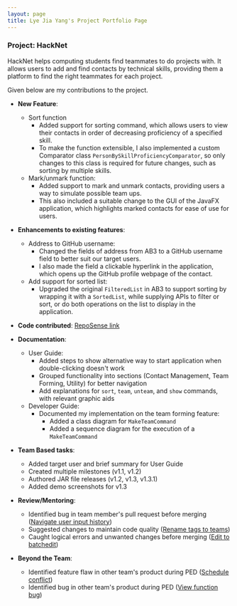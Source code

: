 ```yaml
---
layout: page
title: Lye Jia Yang's Project Portfolio Page
---
```


### Project: HackNet

HackNet helps computing students find teammates to do projects with. It allows users to add and find contacts by technical skills, providing them a platform to find the right teammates for each project.

Given below are my contributions to the project.

* **New Feature**:
  * Sort function
    * Added support for sorting command, which allows users to view their contacts in order of decreasing proficiency of a specified skill.
    * To make the function extensible, I also implemented a custom Comparator class `PersonBySkillProficiencyComparator`, so only changes to this class is required for future changes, such as sorting by multiple skills.
  * Mark/unmark function:
    * Added support to mark and unmark contacts, providing users a way to simulate possible team ups.
    * This also included a suitable change to the GUI of the JavaFX application, which highlights marked contacts for ease of use for users.


* **Enhancements to existing features**:
  * Address to GitHub username:
    * Changed the fields of address from AB3 to a GitHub username field to better suit our target users.
    * I also made the field a clickable hyperlink in the application, which opens up the GitHub profile webpage of the contact.
  * Add support for sorted list:
    * Upgraded the original `FilteredList` in AB3 to support sorting by wrapping it with a `SortedList`, while supplying APIs to filter or sort, or do both operations on the list to display in the application.


* **Code contributed**: [RepoSense link](https://nus-cs2103-ay2122s2.github.io/tp-dashboard/?search=jiaaa-yang&breakdown=true&sort=groupTitle&sortWithin=title&since=2022-02-18&timeframe=commit&mergegroup=&groupSelect=groupByRepos&checkedFileTypes=docs~functional-code~test-code~other)


* **Documentation**:
  * User Guide:
    * Added steps to show alternative way to start application when double-clicking doesn't work
    * Grouped functionality into sections (Contact Management, Team Forming, Utility) for better navigation
    * Add explanations for `sort`, `team`, `unteam`, and `show` commands, with relevant graphic aids
  * Developer Guide:
    * Documented my implementation on the team forming feature:
      * Added a class diagram for `MakeTeamCommand`
      * Added a sequence diagram for the execution of a `MakeTeamCommand`


* **Team Based tasks**:
  * Added target user and brief summary for User Guide
  * Created multiple milestones (v1.1, v1.2)
  * Authored JAR file releases (v1.2, v1.3, v1.3.1)
  * Added demo screenshots for v1.3


* **Review/Mentoring**:
  * Identified bug in team member's pull request before merging ([Navigate user input history](https://github.com/AY2122S2-CS2103T-W13-3/tp/pull/69))
  * Suggested changes to maintain code quality ([Rename tags to teams](https://github.com/AY2122S2-CS2103T-W13-3/tp/pull/48))
  * Caught logical errors and unwanted changes before merging ([Edit to batchedit](https://github.com/AY2122S2-CS2103T-W13-3/tp/pull/84))


* **Beyond the Team**:
  * Identified feature flaw in other team's product during PED ([Schedule conflict](https://github.com/AY2122S2-CS2103-F09-1/tp/issues/211))
  * Identified bug in other team's product during PED ([View function bug](https://github.com/AY2122S2-CS2103-F09-1/tp/issues/215))
